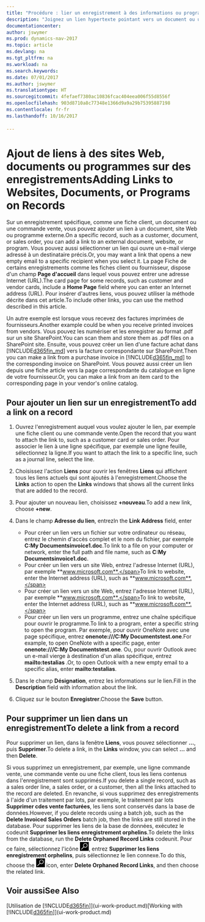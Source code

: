 ```yaml
---
title: "Procédure : lier un enregistrement à des informations ou programmes externes"
description: "Joignez un lien hypertexte pointant vers un document ou un site Web à un enregistrement spécifique, tel qu'une fiche client ou un document."
documentationcenter: 
author: jswymer
ms.prod: dynamics-nav-2017
ms.topic: article
ms.devlang: na
ms.tgt_pltfrm: na
ms.workload: na
ms.search.keywords: 
ms.date: 07/01/2017
ms.author: jswymer
ms.translationtype: HT
ms.sourcegitcommit: 4fefaef7380ac10836fcac404eea006f55d8556f
ms.openlocfilehash: 903d8710a8c77348e1366d9a9a29b75395887198
ms.contentlocale: fr-fr
ms.lasthandoff: 10/16/2017

---
```

# <a name="adding-links-to-websites-documents-or-programs-on-records"></a><span data-ttu-id="c922e-103">Ajout de liens à des sites Web, documents ou programmes sur des enregistrements</span><span class="sxs-lookup"><span data-stu-id="c922e-103">Adding Links to Websites, Documents, or Programs on Records</span></span>
<span data-ttu-id="c922e-104">Sur un enregistrement spécifique, comme une fiche client, un document ou une commande vente, vous pouvez ajouter un lien à un document, site Web ou programme externe.</span><span class="sxs-lookup"><span data-stu-id="c922e-104">On a specific record, such as a customer, document, or sales order, you can add a link to an external document, website, or program.</span></span> <span data-ttu-id="c922e-105">Vous pouvez aussi sélectionner un lien qui ouvre un e-mail vierge adressé à un destinataire précis.</span><span class="sxs-lookup"><span data-stu-id="c922e-105">Or, you may want a link that opens a new empty email to a specific recipient when you select it.</span></span> <span data-ttu-id="c922e-106">La page Fiche de certains enregistrements comme les fiches client ou fournisseur, dispose d'un champ **Page d'accueil** dans lequel vous pouvez entrer une adresse Internet (URL).</span><span class="sxs-lookup"><span data-stu-id="c922e-106">The card page for some records, such as customer and vendor cards, include a **Home Page** field where you can enter an Internet address (URL).</span></span> <span data-ttu-id="c922e-107">Pour insérer d'autres liens, vous pouvez utiliser la méthode décrite dans cet article.</span><span class="sxs-lookup"><span data-stu-id="c922e-107">To include other links, you can use the method described in this article.</span></span>

<span data-ttu-id="c922e-108">Un autre exemple est lorsque vous recevez des factures imprimées de fournisseurs.</span><span class="sxs-lookup"><span data-stu-id="c922e-108">Another example could be when you receive printed invoices from vendors.</span></span> <span data-ttu-id="c922e-109">Vous pouvez les numériser et les enregistrer au format .pdf sur un site SharePoint.</span><span class="sxs-lookup"><span data-stu-id="c922e-109">You can scan them and store them as .pdf files on a SharePoint site.</span></span> <span data-ttu-id="c922e-110">Ensuite, vous pouvez créer un lien d'une facture achat dans [!INCLUDE[d365fin_md](includes/d365fin_md.md)] vers la facture correspondante sur SharePoint.</span><span class="sxs-lookup"><span data-stu-id="c922e-110">Then you can make a link from a purchase invoice in [!INCLUDE[d365fin_md](includes/d365fin_md.md)] to the corresponding invoice on  SharePoint.</span></span> <span data-ttu-id="c922e-111">Vous pouvez aussi créer un lien depuis une fiche article vers la page correspondante du catalogue en ligne de votre fournisseur.</span><span class="sxs-lookup"><span data-stu-id="c922e-111">Or, you can make a link from an item card to the corresponding page in your vendor's online catalog.</span></span>
  
## <a name="to-add-a-link-on-a-record"></a><span data-ttu-id="c922e-112">Pour ajouter un lien sur un enregistrement</span><span class="sxs-lookup"><span data-stu-id="c922e-112">To add a link on a record</span></span>   
  
1.  <span data-ttu-id="c922e-113">Ouvrez l'enregistrement auquel vous voulez ajouter le lien, par exemple une fiche client ou une commande vente.</span><span class="sxs-lookup"><span data-stu-id="c922e-113">Open the record that you want to attach the link to, such as a customer card or sales order.</span></span> <span data-ttu-id="c922e-114">Pour associer le lien à une ligne spécifique, par exemple une ligne feuille, sélectionnez la ligne.</span><span class="sxs-lookup"><span data-stu-id="c922e-114">If you want to attach the link to a specific line, such as a journal line, select the line.</span></span>  
  
2.  <span data-ttu-id="c922e-115">Choisissez l'action **Liens** pour ouvrir les fenêtres **Liens** qui affichent tous les liens actuels qui sont ajoutés à l'enregistrement.</span><span class="sxs-lookup"><span data-stu-id="c922e-115">Choose the **Links** action to open the **Links** windows that shows all the current links that are added to the record.</span></span>

3. <span data-ttu-id="c922e-116">Pour ajouter un nouveau lien, choisissez **+nouveau**.</span><span class="sxs-lookup"><span data-stu-id="c922e-116">To add a new link, choose **+new**.</span></span> 
  
4.  <span data-ttu-id="c922e-117">Dans le champ **Adresse du lien**, entrez</span><span class="sxs-lookup"><span data-stu-id="c922e-117">In the **Link Address** field, enter</span></span>

    -   <span data-ttu-id="c922e-118">Pour créer un lien vers un fichier sur votre ordinateur ou réseau, entrez le chemin d'accès complet et le nom du fichier, par exemple **C:My Documentsinvoice1.doc**.</span><span class="sxs-lookup"><span data-stu-id="c922e-118">To link to a file on your computer or network, enter the full path and file name, such as  **C:My Documentsinvoice1.doc**.</span></span>
    -   <span data-ttu-id="c922e-119">Pour créer un lien vers un site Web, entrez l'adresse Internet (URL), par exemple **www.microsoft.com**.</span><span class="sxs-lookup"><span data-stu-id="c922e-119">To link to website, enter the Internet address (URL), such as **www.microsoft.com**.</span></span> 
    -   <span data-ttu-id="c922e-120">Pour créer un lien vers un site Web, entrez l'adresse Internet (URL), par exemple **www.microsoft.com**.</span><span class="sxs-lookup"><span data-stu-id="c922e-120">To link to website, enter the Internet address (URL), such as **www.microsoft.com**.</span></span> 
    -   <span data-ttu-id="c922e-121">Pour créer un lien vers un programme, entrez une chaîne spécifique pour ouvrir le programme.</span><span class="sxs-lookup"><span data-stu-id="c922e-121">To link to a program, enter a specific string to open the program.</span></span> <span data-ttu-id="c922e-122">Par exemple, pour ouvrir OneNote avec une page spécifique, entrez **onenote:///C:My Documentstest.one**.</span><span class="sxs-lookup"><span data-stu-id="c922e-122">For example, to open OneNote with a specific page, enter **onenote:///C:My Documentstest.one**.</span></span> <span data-ttu-id="c922e-123">Ou, pour ouvrir Outlook avec un e-mail vierge à destination d'un alias spécifique, entrez **mailto:testalias** .</span><span class="sxs-lookup"><span data-stu-id="c922e-123">Or, to open Outlook with a new empty email to a specific alias, enter **mailto:testalias**.</span></span>  
  
5.  <span data-ttu-id="c922e-124">Dans le champ **Désignation**, entrez les informations sur le lien.</span><span class="sxs-lookup"><span data-stu-id="c922e-124">Fill in the **Description** field with information about the link.</span></span>  
  
6.  <span data-ttu-id="c922e-125">Cliquez sur le bouton **Enregistrer**.</span><span class="sxs-lookup"><span data-stu-id="c922e-125">Choose the **Save** button.</span></span>  
  
## <a name="to-delete-a-link-from-a-record"></a><span data-ttu-id="c922e-126">Pour supprimer un lien dans un enregistrement</span><span class="sxs-lookup"><span data-stu-id="c922e-126">To delete a link from a record</span></span>  
  
<span data-ttu-id="c922e-127">Pour supprimer un lien, dans la fenêtre **Liens**, vous pouvez sélectionner **…**, puis **Supprimer**.</span><span class="sxs-lookup"><span data-stu-id="c922e-127">To delete a link, in the **Links** window, you can select **...** and then **Delete**.</span></span>

<span data-ttu-id="c922e-128">Si vous supprimez un enregistrement, par exemple, une ligne commande vente, une commande vente ou une fiche client, tous les liens contenus dans l'enregistrement sont supprimés.</span><span class="sxs-lookup"><span data-stu-id="c922e-128">If you delete a single record, such as a sales order line, a sales order, or a customer, then all the links attached to the record are deleted.</span></span> <span data-ttu-id="c922e-129">En revanche, si vous supprimez des enregistrements à l'aide d'un traitement par lots, par exemple, le traitement par lots **Supprimer cdes vente facturées**, les liens sont conservés dans la base de données.</span><span class="sxs-lookup"><span data-stu-id="c922e-129">However, if you delete records using a batch job, such as the **Delete Invoiced Sales Orders** batch job, then the links are still stored in the database.</span></span> <span data-ttu-id="c922e-130">Pour supprimer les liens de la base de données, exécutez le codeunit **Supprimer les liens enregistrement orphelins**.</span><span class="sxs-lookup"><span data-stu-id="c922e-130">To delete the links from the database, run the **Delete Orphaned Record Links** codeunit.</span></span> <span data-ttu-id="c922e-131">Pour ce faire, sélectionnez l'icône ![Page ou état pour la recherche](media/ui-search/search_small.png "Page ou état pour la recherche"), entrez **Supprimer les liens enregistrement orphelins**, puis sélectionnez le lien connexe.</span><span class="sxs-lookup"><span data-stu-id="c922e-131">To do this, choose the ![Search for Page or Report](media/ui-search/search_small.png "Search for Page or Report icon") icon, enter **Delete Orphaned Record Links**, and then choose the related link.</span></span>   
  
<!-- ### To run delete orphaned record links  
  
1.  Choose the ![Search for Page or Report](media/ui-search/search_small.png "Search for Page or Report icon") icon, enter **Data Deletion**, and then choose the related link.  
  
2.  On the **Data Deletion** page, choose **Tasks**, and then choose **Delete Orphaned Record Links**.  -->
  
## <a name="see-also"></a><span data-ttu-id="c922e-132">Voir aussi</span><span class="sxs-lookup"><span data-stu-id="c922e-132">See Also</span></span>  
<span data-ttu-id="c922e-133">[Utilisation de [!INCLUDE[d365fin](includes/d365fin_md.md)]](ui-work-product.md)</span><span class="sxs-lookup"><span data-stu-id="c922e-133">[Working with [!INCLUDE[d365fin](includes/d365fin_md.md)]](ui-work-product.md)</span></span>  
